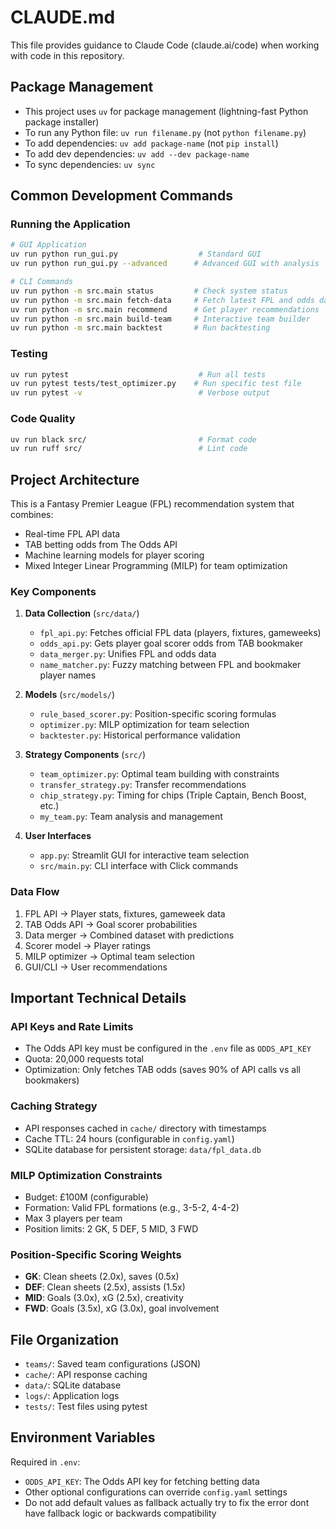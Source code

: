 # CLAUDE.md

This file provides guidance to Claude Code (claude.ai/code) when working with code in this repository.

## Package Management
- This project uses `uv` for package management (lightning-fast Python package installer)
- To run any Python file: `uv run filename.py` (not `python filename.py`)
- To add dependencies: `uv add package-name` (not `pip install`)
- To add dev dependencies: `uv add --dev package-name`
- To sync dependencies: `uv sync`

## Common Development Commands

### Running the Application
```bash
# GUI Application
uv run python run_gui.py                  # Standard GUI
uv run python run_gui.py --advanced      # Advanced GUI with analysis

# CLI Commands
uv run python -m src.main status         # Check system status
uv run python -m src.main fetch-data     # Fetch latest FPL and odds data
uv run python -m src.main recommend      # Get player recommendations
uv run python -m src.main build-team     # Interactive team builder
uv run python -m src.main backtest       # Run backtesting
```

### Testing
```bash
uv run pytest                             # Run all tests
uv run pytest tests/test_optimizer.py    # Run specific test file
uv run pytest -v                          # Verbose output
```

### Code Quality
```bash
uv run black src/                         # Format code
uv run ruff src/                          # Lint code
```

## Project Architecture

This is a Fantasy Premier League (FPL) recommendation system that combines:
- Real-time FPL API data
- TAB betting odds from The Odds API
- Machine learning models for player scoring
- Mixed Integer Linear Programming (MILP) for team optimization

### Key Components

1. **Data Collection** (`src/data/`)
   - `fpl_api.py`: Fetches official FPL data (players, fixtures, gameweeks)
   - `odds_api.py`: Gets player goal scorer odds from TAB bookmaker
   - `data_merger.py`: Unifies FPL and odds data
   - `name_matcher.py`: Fuzzy matching between FPL and bookmaker player names

2. **Models** (`src/models/`)
   - `rule_based_scorer.py`: Position-specific scoring formulas
   - `optimizer.py`: MILP optimization for team selection
   - `backtester.py`: Historical performance validation

3. **Strategy Components** (`src/`)
   - `team_optimizer.py`: Optimal team building with constraints
   - `transfer_strategy.py`: Transfer recommendations
   - `chip_strategy.py`: Timing for chips (Triple Captain, Bench Boost, etc.)
   - `my_team.py`: Team analysis and management

4. **User Interfaces**
   - `app.py`: Streamlit GUI for interactive team selection
   - `src/main.py`: CLI interface with Click commands

### Data Flow
1. FPL API → Player stats, fixtures, gameweek data
2. TAB Odds API → Goal scorer probabilities 
3. Data merger → Combined dataset with predictions
4. Scorer model → Player ratings
5. MILP optimizer → Optimal team selection
6. GUI/CLI → User recommendations

## Important Technical Details

### API Keys and Rate Limits
- The Odds API key must be configured in the `.env` file as `ODDS_API_KEY`
- Quota: 20,000 requests total
- Optimization: Only fetches TAB odds (saves 90% of API calls vs all bookmakers)

### Caching Strategy
- API responses cached in `cache/` directory with timestamps
- Cache TTL: 24 hours (configurable in `config.yaml`)
- SQLite database for persistent storage: `data/fpl_data.db`

### MILP Optimization Constraints
- Budget: £100M (configurable)
- Formation: Valid FPL formations (e.g., 3-5-2, 4-4-2)
- Max 3 players per team
- Position limits: 2 GK, 5 DEF, 5 MID, 3 FWD

### Position-Specific Scoring Weights
- **GK**: Clean sheets (2.0x), saves (0.5x)
- **DEF**: Clean sheets (2.5x), assists (1.5x)
- **MID**: Goals (3.0x), xG (2.5x), creativity
- **FWD**: Goals (3.5x), xG (3.0x), goal involvement

## File Organization
- `teams/`: Saved team configurations (JSON)
- `cache/`: API response caching
- `data/`: SQLite database
- `logs/`: Application logs
- `tests/`: Test files using pytest

## Environment Variables
Required in `.env`:
- `ODDS_API_KEY`: The Odds API key for fetching betting data
- Other optional configurations can override `config.yaml` settings
- Do not add default values as fallback actually try to fix the error dont have fallback logic or backwards compatibility
